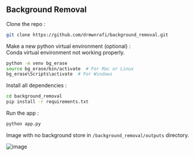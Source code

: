 ## Background Removal
Clone the repo : 
```bash
git clone https://github.com/drmwnrafi/background_removal.git
```
Make a new python virtual environment (optional) :
<br>Conda virtual environment not working properly.
```bash
python -m venv bg_erase
source bg_erase/bin/activate  # For Mac or Linux
bg_erase\Scripts\activate  # For Windows
```
Install all dependencies :
```bash
cd background_removal
pip install -r requirements.txt
```
Run the app : 
```bash
python app.py
```
Image with no background store in <code>/background_removal/outputs</code> directory.

![image](https://github.com/drmwnrafi/background_removal/assets/115781654/ce65e49e-6da7-41f4-9566-47587138acdf)
